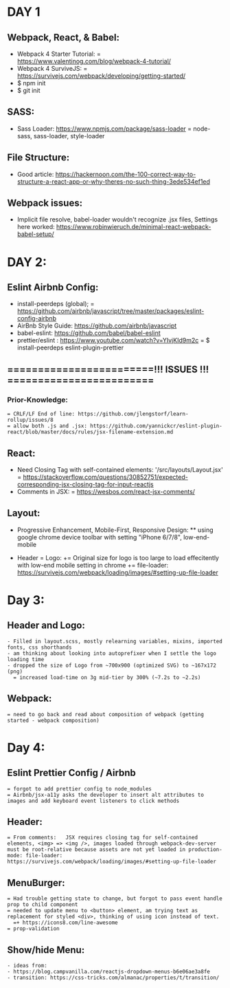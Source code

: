 # DAY 1

## Webpack, React, & Babel:
  - Webpack 4 Starter Tutorial:
    = https://www.valentinog.com/blog/webpack-4-tutorial/
  - Webpack 4 SurviveJS:
    = https://survivejs.com/webpack/developing/getting-started/
  - $ npm init
  - $ git init
## SASS:
  - Sass Loader: https://www.npmjs.com/package/sass-loader
    = node-sass, sass-loader, style-loader
## File Structure:
  - Good article: https://hackernoon.com/the-100-correct-way-to-structure-a-react-app-or-why-theres-no-such-thing-3ede534ef1ed
## Webpack issues:
  - Implicit file resolve, babel-loader wouldn't recognize .jsx files,
      Settings here worked: https://www.robinwieruch.de/minimal-react-webpack-babel-setup/


# DAY 2:
## Eslint Airbnb Config:
  - install-peerdeps (global);
    = https://github.com/airbnb/javascript/tree/master/packages/eslint-config-airbnb
  - AirBnb Style Guide: https://github.com/airbnb/javascript
  - babel-eslint: https://github.com/babel/babel-eslint
  - prettier/eslint : https://www.youtube.com/watch?v=YIvjKId9m2c
    = $ install-peerdeps eslint-plugin-prettier

  ## ========================!!! ISSUES !!! ========================
  ### Prior-Knowledge:
    = CRLF/LF End of line: https://github.com/jlengstorf/learn-rollup/issues/8
    = allow both .js and .jsx: https://github.com/yannickcr/eslint-plugin-react/blob/master/docs/rules/jsx-filename-extension.md

## React:
  - Need Closing Tag with self-contained elements: '/src/layouts/Layout.jsx'
    = https://stackoverflow.com/questions/30852751/expected-corresponding-jsx-closing-tag-for-input-reactjs
  - Comments in JSX:
    = https://wesbos.com/react-jsx-comments/

## Layout:
  - Progressive Enhancement, Mobile-First, Responsive Design:
    ** using google chrome device toolbar with setting "iPhone 6/7/8", low-end-mobile

  - Header
    = Logo:
      += Original size for logo is too large to load effecitently with low-end mobile setting in chrome
      += file-loader: https://survivejs.com/webpack/loading/images/#setting-up-file-loader


# Day 3:
  ## Header and Logo:
    - Filled in layout.scss, mostly relearning variables, mixins, imported fonts, css shorthands
    - am thinking about looking into autoprefixer when I settle the logo loading time
    - dropped the size of Logo from ~700x900 (optimized SVG) to ~167x172 (png)
      = increased load-time on 3g mid-tier by 300% (~7.2s to ~2.2s)
  ## Webpack:
    = need to go back and read about composition of webpack (getting started - webpack composition)

# Day 4:
  ## Eslint Prettier Config / Airbnb
    = forgot to add prettier config to node_modules
    = Airbnb/jsx-a11y asks the developer to insert alt attributes to images and add keyboard event listeners to click methods
  ## Header:
    = From comments:   JSX requires closing tag for self-contained elements, <img> => <img />, images loaded through webpack-dev-server must be root-relative because assets are not yet loaded in production-mode: file-loader: https://survivejs.com/webpack/loading/images/#setting-up-file-loader
  ## MenuBurger:
    = Had trouble getting state to change, but forgot to pass event handle prop to child component
    = needed to update menu to <button> element, am trying text as replacement for styled <div>, thinking of using icon instead of text.
      =+ https://icons8.com/line-awesome
    = prop-validation
  ## Show/hide Menu:
    - ideas from:
    - https://blog.campvanilla.com/reactjs-dropdown-menus-b6e06ae3a8fe
    - transition: https://css-tricks.com/almanac/properties/t/transition/
